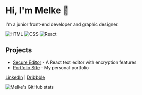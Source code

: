 # Hi, I'm Melke 👋
I'm a junior front-end developer and graphic designer.


![HTML](https://img.shields.io/badge/HTML5-E34F26?style=flat&logo=html5&logoColor=white)
![CSS](https://img.shields.io/badge/CSS3-1572B6?style=flat&logo=css3&logoColor=white)
![React](https://img.shields.io/badge/React-20232A?style=flat&logo=react&logoColor=61DAFB)


## Projects
- [Secure Editor](https://github.com/Melke/Secure-Editor) - A React text editor with encryption features
- [Portfolio Site](https://melke.github.io/portfolio) - My personal portfolio


[LinkedIn](https://linkedin.com/in/melke) | [Dribbble](https://dribbble.com/melke)


![Melke's GitHub stats](https://github-readme-stats.vercel.app/api?username=Melke&show_icons=true&theme=radical)
